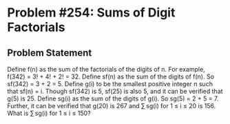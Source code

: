 # Problem #254: Sums of Digit Factorials 

## Problem Statement 

Define f(n) as the sum of the factorials of the digits of n. For example, f(342) = 3! + 4! + 2! = 32.
Define sf(n) as the sum of the digits of f(n). So sf(342) = 3 + 2 = 5.
Define g(i) to be the smallest positive integer n such that sf(n) = i. Though sf(342) is 5, sf(25) is also 5, and it can be verified that g(5) is 25.
Define sg(i) as the sum of the digits of g(i). So sg(5) = 2 + 5 = 7.
Further, it can be verified that g(20) is 267 and ∑ sg(i) for 1 ≤ i ≤ 20 is 156.
What is ∑ sg(i) for 1 ≤ i ≤ 150?
